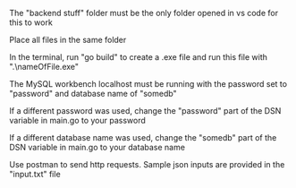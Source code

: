 The "backend stuff" folder must be the only folder opened in vs code for this to work

Place all files in the same folder

In the terminal, run "go build" to create a .exe file and run this file with ".\nameOfFile.exe"

The MySQL workbench localhost must be running with the password set to "password" and database name of "somedb"

If a different password was used, change the "password" part of the DSN variable in main.go to your password

If a different database name was used, change the "somedb" part of the DSN variable in main.go to your database name

Use postman to send http requests. Sample json inputs are provided in the "input.txt" file
